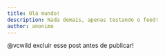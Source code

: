 ```yaml
---
title: Olá mundo!
description: Nada demais, apenas testando o feed!
author: anonimo
---
```


@vcwild excluir esse post antes de publicar!
